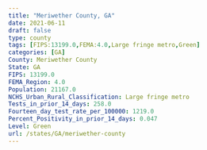 ```yaml
---
title: "Meriwether County, GA"
date: 2021-06-11
draft: false
type: county
tags: [FIPS:13199.0,FEMA:4.0,Large fringe metro,Green]
categories: [GA]
County: Meriwether County
State: GA
FIPS: 13199.0
FEMA_Region: 4.0
Population: 21167.0
NCHS_Urban_Rural_Classification: Large fringe metro
Tests_in_prior_14_days: 258.0
Fourteen_day_test_rate_per_100000: 1219.0
Percent_Positivity_in_prior_14_days: 0.047
Level: Green
url: /states/GA/meriwether-county
---
```



